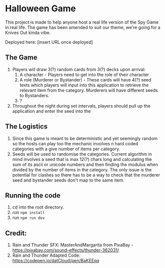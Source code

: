 # Halloween Game

This project is made to help anyone host a real life version of the Spy Game in real life. The game has been amended to suit our theme, we're going for a Knives Out kinda vibe.

Deployed here: [insert URL once deployed]

## The Game

1. Players will draw 3(?) random cards from 3(?) decks upon arrival:
   1. A character - Players need to get into the role of their character
   2. A role (Murderer or Bystander) - These cards will have 4(?) seed texts which players will input into this application to retrieve the relevant item from the category. Murderers will have different seeds to Bystanders.
   3. ?
2. Throughout the night during set intervals, players should pull up the application and enter the seed into the

## The Logistics

1. Since this game is meant to be deterministic and yet seemingly random so the hosts can play too the mechanic involves n hard coded categories with a give number of items per category.
2. Seeds will be used to randomise the categories. Current algorithm in mind involves a seed that is max 12(?) chars long and calculating the sum of its ascii or unicode numbers and then finding the modulus when divided by the number of items in the category. The only issue is the potential for clashes so there has to be a way to check that the murderer seed and bystander seeds don't map to the same item.

## Running the code

1. cd into the root directory.
2. run `npm install`
3. run `npm run dev`

## Credit:

1. Rain and Thunder SFX: MasterAndMargarita from PixaBay - https://pixabay.com/sound-effects/thunder-362031/
2. Rain and Thunder Adapted Code: https://codepen.io/datCloud/pen/BaKEEqq
